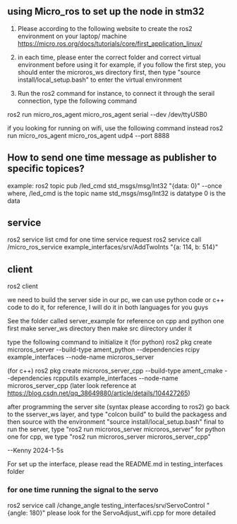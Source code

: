## using Micro_ros to set up the node in stm32
1. Please according to the following website to create the ros2 environment on your laptop/ machine
https://micro.ros.org/docs/tutorials/core/first_application_linux/

2. in each time, please enter the correct folder and correct virtual environment before using it
for example, if you follow the first step, you should enter the microros_ws directory first, then type 
"source install/local_setup.bash" 
to enter the virtual environment

3. Run the ros2 command
for instance, to connect it through the serail connection, type the following command

ros2 run micro_ros_agent micro_ros_agent serial --dev /dev/ttyUSB0

if you looking for running on wifi, use the following command instead
ros2 run micro_ros_agent micro_ros_agent udp4 --port 8888


## How to send one time message as publisher to specific topices?
example:
ros2 topic pub /led_cmd std_msgs/msg/Int32 "{data: 0}" --once
where, 
/led_cmd is the topic name
std_msgs/msg/Int32 is datatype
0 is the data

## service
ros2 service list
cmd for one time service request
ros2 service call /micro_ros_service example_interfaces/srv/AddTwoInts "{a: 114, b: 514}"

## client
ros2 client

we need to build the server side in our pc, we can use python code or c++ code to do it, for reference, I will do it in both languages for you guys 

See the folder called server_example for reference on cpp and python one
first make server_ws directory
then make src diirectory under it

type the following command to initialize it (for python)
ros2 pkg create microros_server --build-type ament_python --dependencies rcipy example_interfaces --node-name microros_server

(for c++)
ros2 pkg create microros_server_cpp --build-type ament_cmake --dependencies rcpputils example_interfaces --node-name microros_server_cpp
(later look reference at https://blog.csdn.net/qq_38649880/article/details/104427265)

after programming the server site (syntax please according to ros2)
go back to the sserver_ws layer, and type "colcon build" to build the packagess
and then source with the environment "source install/local_setup.bash"
final to run the server, type "ros2 run microros_server microros_server" for python one
for cpp, we type "ros2 run microros_server microros_server_cpp"


--Kenny 2024-1-5s

For set up the interface, please read the README.md in testing_interfaces folder


### for one time running the signal to the servo
ros2 service call /change_angle testing_interfaces/srv/ServoControl "{angle: 180}"
please look for the ServoAdjust_wifi.cpp for more detailed
